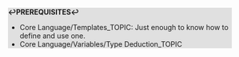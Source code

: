 <div style="margin:2em; background-color: #e0e0e0;">

<strong>↩PREREQUISITES↩</strong>

 * Core Language/Templates_TOPIC: Just enough to know how to define and use one.
 * Core Language/Variables/Type Deduction_TOPIC

</div>

